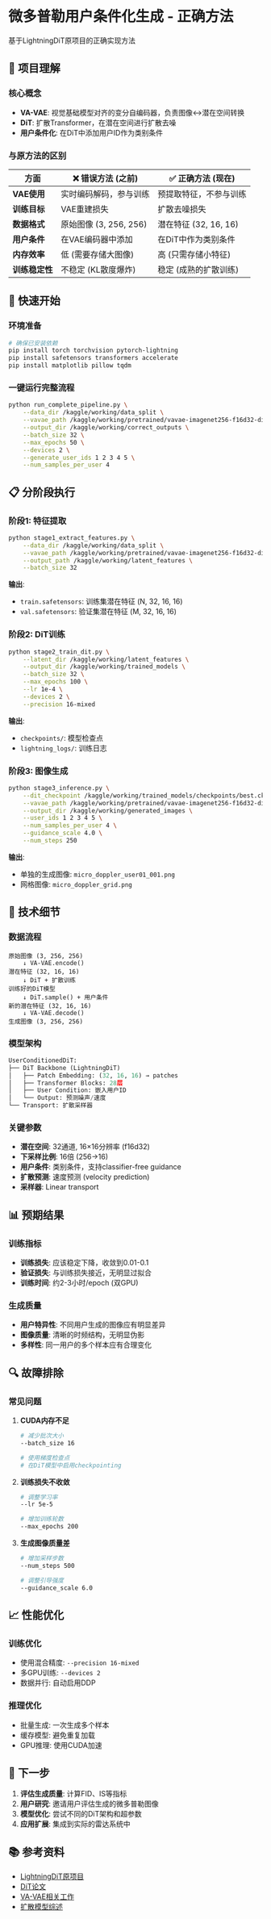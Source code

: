 # 微多普勒用户条件化生成 - 正确方法

基于LightningDiT原项目的正确实现方法

## 🎯 项目理解

### 核心概念
- **VA-VAE**: 视觉基础模型对齐的变分自编码器，负责图像↔潜在空间转换
- **DiT**: 扩散Transformer，在潜在空间进行扩散去噪
- **用户条件化**: 在DiT中添加用户ID作为类别条件

### 与原方法的区别

| 方面 | ❌ 错误方法 (之前) | ✅ 正确方法 (现在) |
|------|------------------|------------------|
| **VAE使用** | 实时编码解码，参与训练 | 预提取特征，不参与训练 |
| **训练目标** | VAE重建损失 | 扩散去噪损失 |
| **数据格式** | 原始图像 (3, 256, 256) | 潜在特征 (32, 16, 16) |
| **用户条件** | 在VAE编码器中添加 | 在DiT中作为类别条件 |
| **内存效率** | 低 (需要存储大图像) | 高 (只需存储小特征) |
| **训练稳定性** | 不稳定 (KL散度爆炸) | 稳定 (成熟的扩散训练) |

## 🚀 快速开始

### 环境准备
```bash
# 确保已安装依赖
pip install torch torchvision pytorch-lightning
pip install safetensors transformers accelerate
pip install matplotlib pillow tqdm
```

### 一键运行完整流程
```bash
python run_complete_pipeline.py \
    --data_dir /kaggle/working/data_split \
    --vavae_path /kaggle/working/pretrained/vavae-imagenet256-f16d32-dinov2.pt \
    --output_dir /kaggle/working/correct_outputs \
    --batch_size 32 \
    --max_epochs 50 \
    --devices 2 \
    --generate_user_ids 1 2 3 4 5 \
    --num_samples_per_user 4
```

## 📋 分阶段执行

### 阶段1: 特征提取
```bash
python stage1_extract_features.py \
    --data_dir /kaggle/working/data_split \
    --vavae_path /kaggle/working/pretrained/vavae-imagenet256-f16d32-dinov2.pt \
    --output_path /kaggle/working/latent_features \
    --batch_size 32
```

**输出**: 
- `train.safetensors`: 训练集潜在特征 (N, 32, 16, 16)
- `val.safetensors`: 验证集潜在特征 (M, 32, 16, 16)

### 阶段2: DiT训练
```bash
python stage2_train_dit.py \
    --latent_dir /kaggle/working/latent_features \
    --output_dir /kaggle/working/trained_models \
    --batch_size 32 \
    --max_epochs 100 \
    --lr 1e-4 \
    --devices 2 \
    --precision 16-mixed
```

**输出**:
- `checkpoints/`: 模型检查点
- `lightning_logs/`: 训练日志

### 阶段3: 图像生成
```bash
python stage3_inference.py \
    --dit_checkpoint /kaggle/working/trained_models/checkpoints/best.ckpt \
    --vavae_path /kaggle/working/pretrained/vavae-imagenet256-f16d32-dinov2.pt \
    --output_dir /kaggle/working/generated_images \
    --user_ids 1 2 3 4 5 \
    --num_samples_per_user 4 \
    --guidance_scale 4.0 \
    --num_steps 250
```

**输出**:
- 单独的生成图像: `micro_doppler_user01_001.png`
- 网格图像: `micro_doppler_grid.png`

## 🔧 技术细节

### 数据流程
```
原始图像 (3, 256, 256)
    ↓ VA-VAE.encode()
潜在特征 (32, 16, 16)
    ↓ DiT + 扩散训练
训练好的DiT模型
    ↓ DiT.sample() + 用户条件
新的潜在特征 (32, 16, 16)
    ↓ VA-VAE.decode()
生成图像 (3, 256, 256)
```

### 模型架构
```python
UserConditionedDiT:
├── DiT Backbone (LightningDiT)
│   ├── Patch Embedding: (32, 16, 16) → patches
│   ├── Transformer Blocks: 28层
│   ├── User Condition: 嵌入用户ID
│   └── Output: 预测噪声/速度
└── Transport: 扩散采样器
```

### 关键参数
- **潜在空间**: 32通道, 16×16分辨率 (f16d32)
- **下采样比例**: 16倍 (256→16)
- **用户条件**: 类别条件，支持classifier-free guidance
- **扩散预测**: 速度预测 (velocity prediction)
- **采样器**: Linear transport

## 📊 预期结果

### 训练指标
- **训练损失**: 应该稳定下降，收敛到0.01-0.1
- **验证损失**: 与训练损失接近，无明显过拟合
- **训练时间**: 约2-3小时/epoch (双GPU)

### 生成质量
- **用户特异性**: 不同用户生成的图像应有明显差异
- **图像质量**: 清晰的时频结构，无明显伪影
- **多样性**: 同一用户的多个样本应有合理变化

## 🔍 故障排除

### 常见问题

1. **CUDA内存不足**
   ```bash
   # 减少批次大小
   --batch_size 16
   
   # 使用梯度检查点
   # 在DiT模型中启用checkpointing
   ```

2. **训练损失不收敛**
   ```bash
   # 调整学习率
   --lr 5e-5
   
   # 增加训练轮数
   --max_epochs 200
   ```

3. **生成图像质量差**
   ```bash
   # 增加采样步数
   --num_steps 500
   
   # 调整引导强度
   --guidance_scale 6.0
   ```

## 📈 性能优化

### 训练优化
- 使用混合精度: `--precision 16-mixed`
- 多GPU训练: `--devices 2`
- 数据并行: 自动启用DDP

### 推理优化
- 批量生成: 一次生成多个样本
- 缓存模型: 避免重复加载
- GPU推理: 使用CUDA加速

## 🎯 下一步

1. **评估生成质量**: 计算FID、IS等指标
2. **用户研究**: 邀请用户评估生成的微多普勒图像
3. **模型优化**: 尝试不同的DiT架构和超参数
4. **应用扩展**: 集成到实际的雷达系统中

## 📚 参考资料

- [LightningDiT原项目](https://github.com/hustvl/LightningDiT)
- [DiT论文](https://arxiv.org/abs/2212.09748)
- [VA-VAE相关工作](https://arxiv.org/abs/2112.10752)
- [扩散模型综述](https://arxiv.org/abs/2006.11239)
